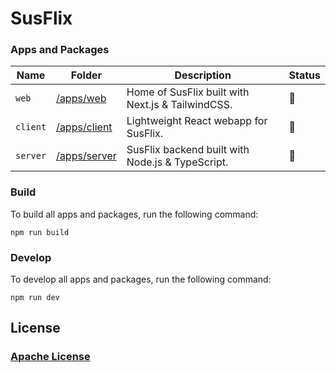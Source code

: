 # SusFlix

### Apps and Packages

| Name     | Folder                       | Description                                       | Status |
| -------- | ---------------------------- | ------------------------------------------------- | ------ |
| `web`    | [/apps/web](./apps/web)       | Home of SusFlix built with Next.js & TailwindCSS. | 🚧     |
| `client` | [/apps/client](./apps/client) | Lightweight React webapp for SusFlix.             | 🚧     |
| `server` | [/apps/server](./apps/server) | SusFlix backend built with Node.js & TypeScript.  | 🚧     |

### Build

To build all apps and packages, run the following command:

```
npm run build
```

### Develop

To develop all apps and packages, run the following command:

```
npm run dev
```

## License
### [Apache License](./LICENSE)